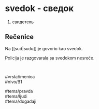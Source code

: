 # svedok - сведок

1. свидетель  

## Rečenice

Na [[sud|sudu]] je govorio kao svedok.  

Policija je razgovarala sa svedokom nesreće.

<br>

#vrsta/imenica  
#nivo/B1  

#tema/pravda  
#tema/ljudi  
#tema/događaji  
